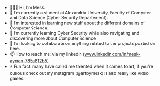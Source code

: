 - 👩🏽‍💻 Hi, I’m Mesk.
- 📖 I'm currently a student at Alexandria University, Faculty of Computer and Data Science (Cyber Security Departement).
- 👀 I’m interested in learning new stuff about the different domains of Computer Science.
- 🌱 I’m currently learning Cyber Security while also navigating and discovering more about Computer Science.
- 👥 I’m looking to collaborate on anything related to the projects posted on here.
- 📫 How to reach me: via my linkedin (www.linkedin.com/in/mesk-ayman-785a812b5).
- ⚡ Fun fact: many have called me talented when it comes to art, if you're curious check out my instagram (@artbymesk)! I also really like video games.

<!---
meskay/meskay is a ✨ special ✨ repository because its `README.md` (this file) appears on your GitHub profile.
You can click the Preview link to take a look at your changes.
--->
